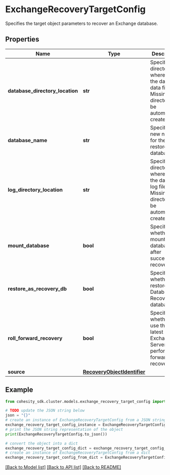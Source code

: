 # ExchangeRecoveryTargetConfig

Specifies the target object parameters to recover an Exchange database.

## Properties

Name | Type | Description | Notes
------------ | ------------- | ------------- | -------------
**database_directory_location** | **str** | Specifies the directory where to put the database data files. Missing directory will be automatically created. | [optional] 
**database_name** | **str** | Specifies a new name for the restored database. | [optional] 
**log_directory_location** | **str** | Specifies the directory where to put the database log files. Missing directory will be automatically created. | [optional] 
**mount_database** | **bool** | Specifies whether to mount the database after successful recovery. | [optional] 
**restore_as_recovery_db** | **bool** | Specifies whether to restore the Database as Recovery database. | [optional] 
**roll_forward_recovery** | **bool** | Specifies whether to use the latest logs on Exchange Server to perform roll-forward recovery. | [optional] 
**source** | [**RecoveryObjectIdentifier**](RecoveryObjectIdentifier.md) |  | [optional] 

## Example

```python
from cohesity_sdk.cluster.models.exchange_recovery_target_config import ExchangeRecoveryTargetConfig

# TODO update the JSON string below
json = "{}"
# create an instance of ExchangeRecoveryTargetConfig from a JSON string
exchange_recovery_target_config_instance = ExchangeRecoveryTargetConfig.from_json(json)
# print the JSON string representation of the object
print(ExchangeRecoveryTargetConfig.to_json())

# convert the object into a dict
exchange_recovery_target_config_dict = exchange_recovery_target_config_instance.to_dict()
# create an instance of ExchangeRecoveryTargetConfig from a dict
exchange_recovery_target_config_from_dict = ExchangeRecoveryTargetConfig.from_dict(exchange_recovery_target_config_dict)
```
[[Back to Model list]](../README.md#documentation-for-models) [[Back to API list]](../README.md#documentation-for-api-endpoints) [[Back to README]](../README.md)



